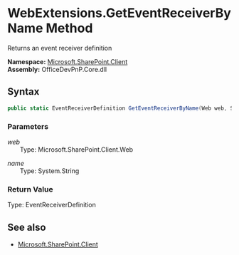 # WebExtensions.GetEventReceiverByName Method  
Returns an event receiver definition  

**Namespace:** [Microsoft.SharePoint.Client](Microsoft.SharePoint.Client.md)  
**Assembly:** OfficeDevPnP.Core.dll  
## Syntax
```C#
public static EventReceiverDefinition GetEventReceiverByName(Web web, String name)
```
### Parameters
*web*  
&emsp;&emsp;Type: Microsoft.SharePoint.Client.Web  

*name*  
&emsp;&emsp;Type: System.String  

### Return Value
Type: EventReceiverDefinition  


## See also
- [Microsoft.SharePoint.Client](Microsoft.SharePoint.Client.md)
